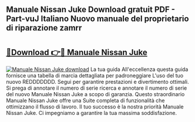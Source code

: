 ## Manuale Nissan Juke Download gratuit PDF - Part-vuJ Italiano Nuovo manuale del proprietario di riparazione zamrr

# <h2><a href="http://dfaibmz.blite.top/?on=Manuale+Nissan+Juke">🔗Download 👉🔴 Manuale Nissan Juke</a></h2>

[![Manuale Nissan Juke download](https://i.imgur.com/lujVjoI.png)](http://dfaibmz.blite.top/?on=Manuale+Nissan+Juke)
La tua guida All'eccellenza questa guida fornisce una tabella di marcia dettagliata per padroneggiare L'uso del tuo nuovo REDDDDDDD. Segui per garantire prestazioni e divertimento ottimali. Si prega di annotare il numero di serie ricerca e annotare il numero di serie del nuovo Manuale Nissan Juke a scopo di garanzia. Questo straordinario Manuale Nissan Juke offre una Suite completa di funzionalità che ottimizzano il flusso di lavoro. Il tuo successo è la nostra priorità Manuale Nissan Juke. Ci impegniamo a garantire la tua massima soddisfazione.

